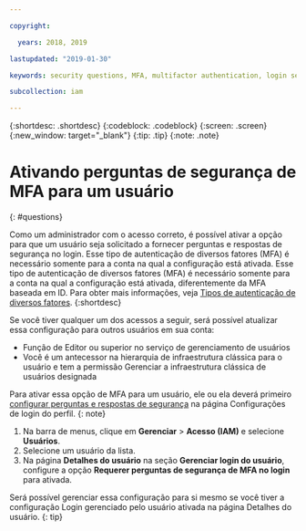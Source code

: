 ```yaml
---

copyright:

  years: 2018, 2019

lastupdated: "2019-01-30"

keywords: security questions, MFA, multifactor authentication, login security

subcollection: iam

---
```


{:shortdesc: .shortdesc}
{:codeblock: .codeblock}
{:screen: .screen}
{:new_window: target="_blank"}
{:tip: .tip}
{:note: .note}

# Ativando perguntas de segurança de MFA para um usuário
{: #questions}

Como um administrador com o acesso correto, é possível ativar a opção para que um usuário seja solicitado a fornecer perguntas e respostas de segurança no login. Esse tipo de autenticação de diversos fatores (MFA) é necessário somente para a conta na qual a configuração está ativada. Esse tipo de autenticação de diversos fatores (MFA) é necessário somente para a conta na qual a configuração está ativada, diferentemente da MFA baseada em ID. Para obter mais informações, veja [Tipos de autenticação de diversos fatores](/docs/iam?topic=iam-types#types).
{:shortdesc}

Se você tiver qualquer um dos acessos a seguir, será possível atualizar essa configuração para outros usuários em sua conta:

* Função de Editor ou superior no serviço de gerenciamento de usuários
* Você é um antecessor na hierarquia de infraestrutura clássica para o usuário e tem a permissão Gerenciar a infraestrutura clássica de usuários designada


Para ativar essa opção de MFA para um usuário, ele ou ela deverá primeiro [configurar perguntas e respostas de segurança](/docs/account?topic=account-security-questions#security-questions) na página Configurações de login do perfil.
{: note}

1. Na barra de menus, clique em **Gerenciar** &gt; **Acesso (IAM)** e selecione **Usuários**.
2. Selecione um usuário da lista.
3. Na página **Detalhes do usuário** na seção **Gerenciar login do usuário**, configure a opção **Requerer perguntas de segurança de MFA no login** para ativada.

Será possível gerenciar essa configuração para si mesmo se você tiver a configuração Login gerenciado pelo usuário ativada na página Detalhes do usuário.
{: tip}
